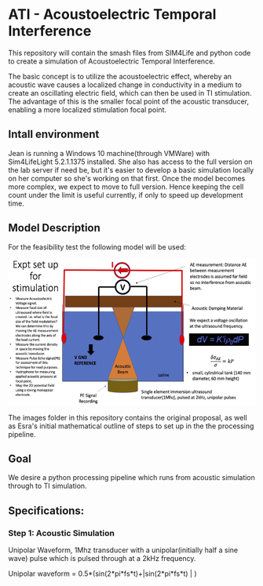 # ATI - Acoustoelectric Temporal Interference

This repository will contain the smash files from SIM4Life and python code to create a simulation of Acoustoelectric Temporal Interference. 

The basic concept is to utilize the acoustoelectric effect, whereby an acoustic wave causes a localized change in conductivity in a medium to create an oscillating electric field, which can then be used in TI stimulation. The advantage of this is the smaller focal point of the acoustic transducer, enabling a more localized stimulation focal point. 

## Intall environment

Jean is running a Windows 10 machine(through VMWare) with Sim4LifeLight 5.2.1.1375 installed. She also has access to the full version on the lab server if need be, but it's easier to develop a basic simulation locally on her computer so she's working on that first. Once the model becomes more complex, we expect to move to full version. Hence keeping the cell count under the limit is useful currently, if only to speed up development time. 

## Model Description
For the feasibility test the following model will be used: 
<p align="center">
	<img src="images/experiment_setup.jpg" height="300">
</p>

The images folder in this repository contains the original proposal, as well as Esra's initial mathematical outline of steps to set up in the the processing pipeline.

## Goal
We desire a python processing pipeline which runs from acoustic simulation through to TI simulation. 

## Specifications: 
### Step 1: Acoustic Simulation
Unipolar Waveform, 1Mhz transducer with a unipolar(initially half a sine wave) pulse which is pulsed through at a 2kHz frequency. 

Unipolar waveform = 0.5*(sin(2\*pi\*fs\*t)+|sin(2\*pi\*fs\*t) | )

#### 








